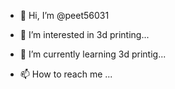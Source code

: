 - 👋 Hi, I’m @peet56031
- 👀 I’m interested in 3d printing...
- 🌱 I’m currently learning 3d printig...
  
- 📫 How to reach me ...

<!---
peet56031/peet56031 is a ✨ special ✨ repository because its `README.md` (this file) appears on your GitHub profile.
You can click the Preview link to take a look at your changes.
--->
